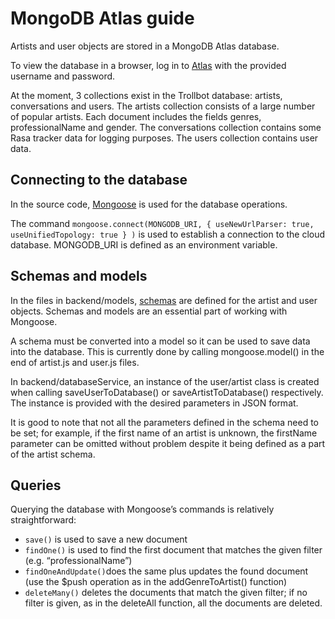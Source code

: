 # MongoDB Atlas guide

Artists and user objects are stored in a MongoDB Atlas database.

To view the database in a browser, log in to [Atlas](https://www.mongodb.com/cloud/atlas) with the provided username and password.

At the moment, 3 collections exist in the Trollbot database: artists, conversations and users. The artists collection consists of a large number of popular artists. Each document includes the fields genres, professionalName and gender. The conversations collection contains some Rasa tracker data for logging purposes. The users collection contains user data. 

## Connecting to the database

In the source code, [Mongoose](https://mongoosejs.com/) is used for the database operations.

The command ```mongoose.connect(MONGODB_URI, { useNewUrlParser: true, useUnifiedTopology: true } )``` is used to establish a connection to the cloud database. MONGODB_URI is defined as an environment variable.

## Schemas and models

In the files in backend/models, [schemas](https://mongoosejs.com/docs/guide.html) are defined for the artist and user objects. Schemas and models are an essential part of working with Mongoose.

A schema must be converted into a model so it can be used to save data into the database. This is currently done by calling mongoose.model() in the end of artist.js and user.js files.

In backend/databaseService, an instance of the user/artist class is created when calling saveUserToDatabase() or saveArtistToDatabase() respectively. The instance is provided with the desired parameters in JSON format. 

It is good to note that not all the parameters defined in the schema need to be set; for example, if the first name of an artist is unknown, the firstName parameter can be omitted without problem despite it being defined as a part of the artist schema.

## Queries

Querying the database with Mongoose’s commands is relatively straightforward:
* ```save()``` is used to save a new document 
* ```findOne()``` is used to find the first document that matches the given filter (e.g. “professionalName”)
* ```findOneAndUpdate()```does the same plus updates the found document (use the $push operation as in the addGenreToArtist() function)
* ```deleteMany()``` deletes the documents that match the given filter; if no filter is given, as in the deleteAll function, all the documents are deleted.
